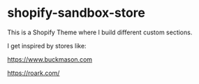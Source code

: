 # shopify-sandbox-store

This is a Shopify Theme where I build different custom sections.

I get inspired by stores like:

https://www.buckmason.com


https://roark.com/


